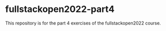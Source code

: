 # fullstackopen2022-part4

This repository is for the part 4 exercises of the fullstackopen2022 course.

